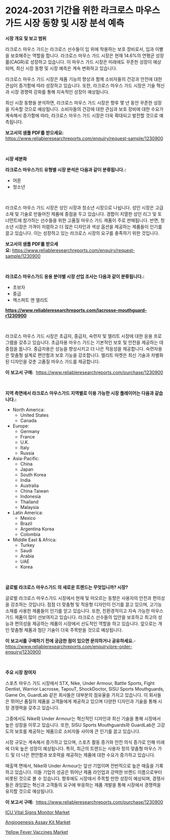 <p><h1>2024-2031 기간을 위한 라크로스 마우스가드 시장 동향 및 시장 분석 예측</h1></p><p><strong>시장 개요 및 보고 범위</strong></p>
<p><p>라크로스 마우스 가드는 라크로스 선수들이 입 위에 착용하는 보호 장비로서, 입과 이빨을 보호해주는 역할을 합니다. 라크로스 마우스 가드 시장은 현재 14.6%의 연평균 성장률(CAGR)로 성장하고 있습니다. 이 마우스 가드 시장은 미래에도 꾸준한 성장이 예상되며, 최신 시장 동향 및 시장 예측은 계속 변화하고 있습니다.</p><p>라크로스 마우스 가드 시장은 제품 기능의 향상과 함께 소비자들의 건강과 안전에 대한 관심이 증가함에 따라 성장하고 있습니다. 또한, 라크로스 마우스 가드 시장은 기술 혁신과 시장 경쟁력 강화를 통해 지속적인 성장이 예상됩니다.</p><p>최신 시장 동향을 분석하면, 라크로스 마우스 가드 시장은 향후 몇 년 동안 꾸준한 성장을 지속할 것으로 예상됩니다. 소비자들의 건강에 대한 관심과 보호 장비에 대한 수요가 계속해서 증가함에 따라, 라크로스 마우스 가드 시장은 더욱 확대되고 발전할 것으로 예측됩니다.</p></p>
<p><strong>보고서의 샘플 PDF를 받으세요:</strong> <a href="https://www.reliableresearchreports.com/enquiry/request-sample/1230900">https://www.reliableresearchreports.com/enquiry/request-sample/1230900</a></p>
<p>&nbsp;</p>
<p><strong>시장 세분화</strong></p>
<p><strong>라크로스 마우스가드 유형별 시장 분석은 다음과 같이 분류됩니다.:</strong></p>
<p><ul><li>어른</li><li>청소년</li></ul></p>
<p>&nbsp;</p>
<p><p>라크로스 마우스 가드 시장은 성인 시장과 청소년 시장으로 나뉩니다. 성인 시장은 고급 소재 및 기술로 만들어진 제품에 중점을 두고 있습니다. 경합이 치열한 성인 리그 및 토너먼트에 참가하는 선수들을 위한 고품질 마우스 가드 제품이 주로 판매됩니다. 반면, 청소년 시장은 가격이 저렴하고 더 많은 디자인과 색상 옵션을 제공하는 제품들이 인기를 끌고 있습니다. 이는 성장하고 있는 라크로스 시장의 요구를 충족하기 위한 것입니다.</p></p>
<p><strong>보고서의 샘플 PDF를 받으세요:</strong>&nbsp;<a href="https://www.reliableresearchreports.com/enquiry/request-sample/1230900">https://www.reliableresearchreports.com/enquiry/request-sample/1230900</a></p>
<p>&nbsp;</p>
<p><strong> 라크로스 마우스가드 응용 분야별 시장 산업 조사는 다음과 같이 분류됩니다.:</strong></p>
<p><ul><li>초보자</li><li>중급</li><li>엑스퍼트 앤 엘리트</li></ul></p>
<p><strong><a href="https://www.reliableresearchreports.com/lacrosse-mouthguard-r1230900">https://www.reliableresearchreports.com/lacrosse-mouthguard-r1230900</a></strong></p>
<p>&nbsp;</p>
<p><p>라크로스 마우스 가드 시장은 초급자, 중급자, 숙련자 및 엘리트 시장에 대한 응용 프로그램을 갖추고 있습니다. 초급자용 마우스 가드는 기본적인 보호 및 안전을 제공하는 데 중점을 둡니다. 중급자용은 성능을 향상시키고 더 나은 적응성을 제공합니다. 숙련자용은 맞춤형 설계로 편안함과 보호 기능을 강조합니다. 엘리트 마켓은 최신 기술과 차별화된 디자인을 갖춘 고품질 마우스 가드를 제공합니다.</p></p>
<p><strong>이 보고서 구매:</strong>&nbsp; <a href="https://www.reliableresearchreports.com/purchase/1230900">https://www.reliableresearchreports.com/purchase/1230900</a></p>
<p>&nbsp;</p>
<p><strong>지역 측면에서 라크로스 마우스가드 지역별로 이용 가능한 시장 플레이어는 다음과 같습니다.:</strong></p>
<p><ul>
    <li>
        North America:
        <ul>
            <li>United States</li>
            <li>Canada</li>
        </ul>
    </li>
    <li>
        Europe:
        <ul>
            <li>Germany</li>
            <li>France</li>
            <li>U.K.</li>
            <li>Italy</li>
            <li>Russia</li>
        </ul>
    </li>
    <li>
        Asia-Pacific:
        <ul>
            <li>China</li>
            <li>Japan</li>
            <li>South Korea</li>
            <li>India</li>
            <li>Australia</li>
            <li>China Taiwan</li>
            <li>Indonesia</li>
            <li>Thailand</li>
            <li>Malaysia</li>
        </ul>
    </li>
    <li>
        Latin America:
        <ul>
            <li>Mexico</li>
            <li>Brazil</li>
            <li>Argentina Korea</li>
            <li>Colombia</li>
        </ul>
    </li>
    <li>
        Middle East & Africa:
        <ul>
            <li>Turkey</li>
            <li>Saudi</li>
            <li>Arabia</li>
            <li>UAE</li>
            <li>Korea</li>
        </ul>
    </li>
    </ul></p>
<p>&nbsp;</p>
<p><strong>글로벌 라크로스 마우스가드 의 새로운 트렌드는 무엇입니까? 시장?</strong></p>
<p><p>글로벌 라크로스 마우스가드 시장에서 현재 및 떠오르는 동향은 사용자의 안전과 편의성을 강조하는 것입니다. 점점 더 맞춤형 및 적응형 디자인이 인기를 끌고 있으며, 고기능 소재를 사용한 제품들이 인기를 얻고 있습니다. 또한, 친환경적이고 지속 가능한 마우스가드 제품이 많이 선보여지고 있습니다. 라크로스 선수들의 입안을 보호하고 최고의 성능과 편의성을 제공하는 제품이 시장에서 선도적인 역할을 하고 있습니다. 앞으로는 개인 맞춤형 제품과 첨단 기술이 더욱 주목받을 것으로 예상됩니다.</p></p>
<p><strong>이 보고서를 구매하기 전에 궁금한 점이 있으면 문의하거나 공유하세요.</strong>- <a href="https://www.reliableresearchreports.com/enquiry/pre-order-enquiry/1230900">https://www.reliableresearchreports.com/enquiry/pre-order-enquiry/1230900</a></p>
<p>&nbsp;</p>
<p><strong>주요 시장 참여자</strong></p>
<p><p>스포츠 마우스 가드 시장에서 STX, Nike, Under Armour, Battle Sports, Fight Dentist, Warrior Lacrosse, TapouT, ShockDoctor, SISU Sports Mouthguards, Game On, GuardLab 같은 회사들은 대부분의 점유율을 가지고 있습니다. 이 회사들은 뛰어난 품질의 제품을 고객들에게 제공하고 있으며 다양한 디자인과 기술을 통해 시장 경쟁력을 갖추고 있습니다.</p><p>그중에서도 Nike와 Under Armour는 혁신적인 디자인과 최신 기술을 통해 시장에서 높은 성장을 이루고 있습니다. 또한, SISU Sports Mouthguards와 GuardLab은 고강도의 보호를 제공하는 제품으로 소비자들 사이에 큰 인기를 끌고 있습니다. </p><p>시장 규모는 계속해서 증가하고 있으며, 스포츠 활동 증가와 안전 의식 증가로 인해 미래에 더욱 높은 성장이 예상됩니다. 특히, 최근의 트렌드는 사용자 정의 맞춤형 마우스 가드 및 더 나은 편안함과 보호력을 제공하는 제품에 대한 수요가 증가하고 있습니다.</p><p>매출액 면에서, Nike와 Under Armour는 앞선 기업이며 전반적으로 높은 매출을 기록하고 있습니다. 이들 기업의 성공은 뛰어난 제품 라인업과 강력한 브랜드 이름으로부터 비롯된 것으로 볼 수 있습니다. 향후에도 시장에서 주목할 만한 성장이 예상되며, 경쟁사들은 끊임없는 혁신과 고객들의 요구에 부응하는 제품 개발을 통해 시장에서 경쟁력을 유지할 것으로 예상됩니다.</p></p>
<p><strong>이 보고서 구매:</strong>&nbsp;&nbsp;<a href="https://www.reliableresearchreports.com/purchase/1230900">https://www.reliableresearchreports.com/purchase/1230900</a></p>
<p><p><a href="https://www.linkedin.com/pulse/icu-vital-signs-monitor-market-exploring-share-trends-future-3gj0c?trackingId=duncnJY1VO4w7g9dzHJibw%3D%3D">ICU Vital Signs Monitor Market</a></p><p><a href="https://www.linkedin.com/pulse/angiogenesis-assay-kit-market-exploring-share-trends-future-growth-5pmle?trackingId=CHaVT5YWDIrF1fSi9CQc4w%3D%3D">Angiogenesis Assay Kit Market</a></p><p><a href="https://github.com/CliffMedina6/Market-Research-Report-List-4/blob/main/yellow-fever-vaccines-market.md">Yellow Fever Vaccines Market</a></p></p>
